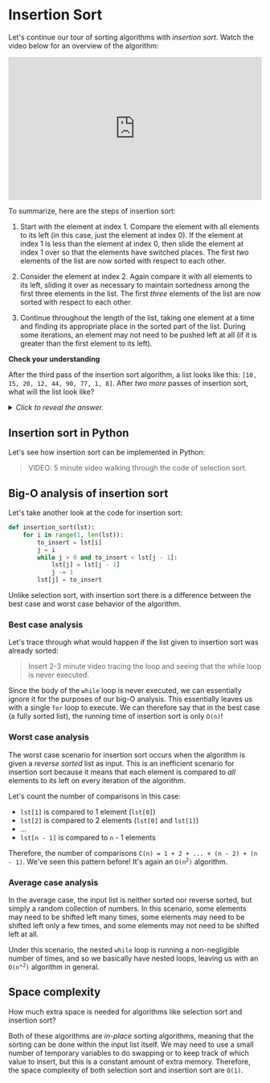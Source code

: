 # Insertion Sort

Let's continue our tour of sorting algorithms with *insertion sort*. Watch the video below for an overview of the algorithm:

<div
  style="position: relative; padding-bottom: 56.25%; height: 0;">
  <iframe
    src="https://www.youtube.com/embed/JU767SDMDvA"
    title="YouTube video player"
    frameborder="0"
    allow="accelerometer; autoplay; clipboard-write; encrypted-media; gyroscope; picture-in-picture"
    allowfullscreen
    style="position: absolute; top: 0; left: 0; width: 100%; height: 100%;">
  </iframe>
</div>

To summarize, here are the steps of insertion sort:

1. Start with the element at index 1. Compare the element with all elements to its left (in this case, just the element at index 0). If the element at index 1 is less than the element at index 0, then slide the element at index 1 over so that the elements have switched places. The first *two* elements of the list are now sorted with respect to each other.

2. Consider the element at index 2. Again compare it with all elements to its left, sliding it over as necessary to maintain sortedness among the first three elements in the list. The first *three* elements of the list are now sorted with respect to each other.

3. Continue throughout the length of the list, taking one element at a time and finding its appropriate place in the sorted part of the list. During some iterations, an element may not need to be pushed left at all (if it is greater than the first element to its left).

<aside>
<b>Check your understanding</b>
<p>After the third pass of the insertion sort algorithm, a list looks like this: <code>[10, 15, 20, 12, 44, 90, 77, 1, 8]</code>. After <i>two more</i> passes of insertion sort, what will the list look like?</p>
<details>
<summary>
<i>Click to reveal the answer.</i>
</summary>
<p><b>Answer.</b> The fourth iteration of insertion sort will focus on the 12, and push it to the left two spaces to  will look for the minimum element starting from index 3 in the list. In the unsorted portion of the list, 45 is the minimum element. Therefore, it will be swapped with the element at index 3, making this list: <code>[20, 38, 44, 45, 77, 90, 81]</code>.</p>
</details>
</aside>

## Insertion sort in Python

Let's see how insertion sort can be implemented in Python:

> VIDEO: 5 minute video walking through the code of selection sort.

## Big-O analysis of insertion sort

Let's take another look at the code for insertion sort:

```python
def insertion_sort(lst):
    for i in range(1, len(lst)):
        to_insert = lst[i]
        j = i
        while j > 0 and to_insert < lst[j - 1]:
            lst[j] = lst[j - 1]
            j -= 1
        lst[j] = to_insert
```

Unlike selection sort, with insertion sort there is a difference between the best case and worst case behavior of the algorithm.

### Best case analysis

Let's trace through what would happen if the list given to insertion sort was already sorted:

> Insert 2-3 minute video tracing the loop and seeing that the while loop is never executed.

Since the body of the `while` loop is never executed, we can essentially ignore it for the purposes of our big-O analysis. This essentially leaves us with a single `for` loop to execute. We can therefore say that in the best case (a fully sorted list), the running time of insertion sort is only `O(n)`!

### Worst case analysis

The worst case scenario for insertion sort occurs when the algorithm is given a *reverse sorted* list as input. This is an inefficient scenario for insertion sort because it means that each element is compared to *all* elements to its left on every iteration of the algorithm.

Let's count the number of comparisons in this case:

* `lst[1]` is compared to 1 element (`lst[0]`)
* `lst[2]` is compared to 2 elements (`lst[0]` and `lst[1]`)
* ...
* `lst[n - 1]` is compared to `n` - 1 elements

Therefore, the number of comparisons `C(n) = 1 + 2 + ... + (n - 2) + (n - 1)`. We've seen this pattern before! It's again an <code>O(n<sup>2</sup>)</code> algorithm.

### Average case analysis

In the average case, the input list is neither sorted nor reverse sorted, but simply a random collection of numbers. In this scenario, some elements may need to be shifted left many times, some elements may need to be shifted left only a few times, and some elements may not need to be shifted left at all.

Under this scenario, the nested `while` loop is running a non-negligible number of times, and so we basically have nested loops, leaving us with an <code>O(n^<sup>2</sup>)</code> algorithm in general.

## Space complexity

How much extra space is needed for algorithms like selection sort and insertion sort?

Both of these algorithms are *in-place* sorting algorithms, meaning that the sorting can be done within the input list itself. We may need to use a small number of temporary variables to do swapping or to keep track of which value to insert, but this is a constant amount of extra memory. Therefore, the space complexity of both selection sort and insertion sort are `O(1)`.
